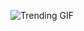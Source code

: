 
<!-- GIF_SECTION -->
![Trending GIF](https://media1.giphy.com/media/v1.Y2lkPThiYjIxNzcyMTM1MzM0Z2t2d3ZxNGl4czc1dWl4ZXNyd2xpOGRpdWt2MWN6YzhkaCZlcD12MV9naWZzX3NlYXJjaCZjdD1n/A06UFEx8jxEwU/giphy.gif)
<!-- END_GIF_SECTION -->
